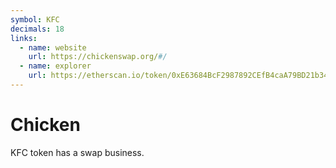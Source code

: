 ```yaml
---
symbol: KFC
decimals: 18
links:
  - name: website
    url: https://chickenswap.org/#/
  - name: explorer
    url: https://etherscan.io/token/0xE63684BcF2987892CEfB4caA79BD21b34e98A291
---
```


# Chicken

KFC token has a swap business.
